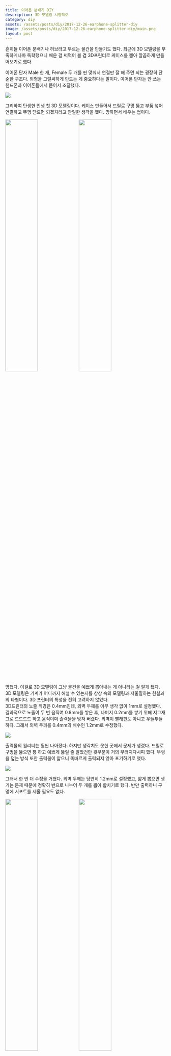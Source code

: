 ```yaml
---
title: 이어폰 분배기 DIY
description: 3D 모델링 시행착오
category: diy
assets: /assets/posts/diy/2017-12-26-earphone-splitter-diy
image: /assets/posts/diy/2017-12-26-earphone-splitter-diy/main.png
layout: post
---
```

흔히들 이어폰 분배기나 허브라고 부르는 물건을 만들기도 했다. 최근에 3D 모델링을 부족하게나마 독학했으니 배운 걸 써먹어 볼 겸 3D프린터로 케이스를 뽑아 깔끔하게 만들어보기로 했다.

이어폰 단자 Male 한 개, Female 두 개를 핀 맞춰서 연결만 잘 해 주면 되는 굉장히 단순한 구조다. 외형을 그럴싸하게 만드는 게 중요하다는 말이다. 이어폰 단자는 안 쓰는 핸드폰과 이어폰들에서 뜯어서 조달했다.

<div class='center'><img src='{{page.assets}}/1.png'></div>

그리하여 탄생한 인생 첫 3D 모델링이다. 케이스 만들어서 드릴로 구멍 뚫고 부품 넣어 연결하고 뚜껑 닫으면 되겠지라고 안일한 생각을 했다. 망하면서 배우는 법이다.

<div class='center'>
  <img src='{{ page.assets }}/2.png' style='width: 45%'>
  <img src='{{ page.assets }}/3.png' style='width: 45%'>
</div>

망했다. 이걸로 3D 모델링이 그냥 물건을 예쁘게 뽑아내는 게 아니라는 걸 알게 됐다. 3D 모델링은 기계가 어디까지 해낼 수 있는지를 상상 속의 모델링과 저울질하는 현실과의 타협이다. 3D 프린터의 특성을 전혀 고려하지 않았다.  
3D프린터의 노즐 직경은 0.4mm인데, 외벽 두께를 아무 생각 없이 1mm로 설정했다. 결과적으로 노즐이 두 번 움직여 0.8mm를 쌓은 후, 나머지 0.2mm를 쌓기 위해 지그재그로 드드드드 하고 움직이며 출력물을 망쳐 버렸다. 외벽이 빨래판도 아니고 우둘투둘하다. 그래서 외벽 두께를 0.4mm의 배수인 1.2mm로 수정했다.

<div class='center'><img src='{{page.assets}}/4.png'></div>

출력물의 퀄리티는 훨씬 나아졌다. 하지만 생각치도 못한 곳에서 문제가 생겼다. 드릴로 구멍을 뚫으면 뿅 하고 예쁘게 뚫릴 줄 알았건만 윗부분이 거의 부러지다시피 했다. 뚜껑을 덮는 방식 또한 출력물이 얇으니 똑바르게 출력되지 않아 포기하기로 했다.

<div class='center'><img src='{{page.assets}}/5.png'></div>

그래서 한 번 더 수정을 거쳤다. 외벽 두께는 당연히 1.2mm로 설정했고, 얇게 뽑으면 생기는 문제 때문에 정확히 반으로 나누어 두 개를 뽑아 합치기로 했다. 반만 출력하니 구멍에 서포트를 세울 필요도 없다.

<div class='center'>
  <img src='{{ page.assets }}/6.png' style='width: 45%'>
  <img src='{{ page.assets }}/7.png' style='width: 45%'>
</div>

왼쪽이 이 모델링으로 출력한 출력물이다. 오른쪽 사진은 이걸 뽑기 위해 시도한 시행착오들이다. 3D프린터가 어떻게 쓰는 물건인지 슬슬 감이 오기 시작했다.

<div class='center'>
  <img src='{{ page.assets }}/8.png' style='width: 30%'>
  <img src='{{ page.assets }}/9.png' style='width: 30%'>
  <img src='{{ page.assets }}/10.png' style='width: 30%'>
</div>

이제 케이스가 준비되었으니 부품을 배치한다. 공간이 좁아 납땜이 쉽지 않았다. 어쨌거나 배선을 마치고 순간접착제를 이용해 부품을 고정시킨 다음, 뚜껑을 닫았다. 출력물 마감이 깔끔하지 않아 사포로 조금 갈아 주었다.

<div class='center'><img src='{{page.assets}}/main.png'></div>
완성한 모습이다. 양 쪽 모두 문제없이 출력이 잘 나온다.

